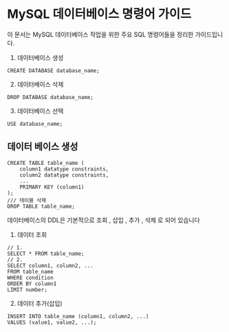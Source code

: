 # MySQL 데이터베이스 명령어 가이드
이 문서는 MySQL 데이터베이스 작업을 위한 주요 SQL 명령어들을 정리한 가이드입니다.
1. 데이터베이스 생성
```
CREATE DATABASE database_name;
```
2. 데이터베이스 삭제
```
DROP DATABASE database_name;
```
3. 데이터베이스 선택
```
USE database_name;
```
## 데이터 베이스 생성
```
CREATE TABLE table_name (
    column1 datatype constraints,
    column2 datatype constraints,
    ...
    PRIMARY KEY (column1)
);
/// 테이블 삭제
DROP TABLE table_name;
```
데이터베이스의 DDL은 기본적으로  조회 , 삽입 , 추가 , 삭제 로 되어 있습니다
1. 데이터 조회
```
// 1.
SELECT * FROM table_name;
// 2.
SELECT column1, column2, ...
FROM table_name
WHERE condition
ORDER BY column1
LIMIT number;
```
2. 데이터 추가(삽입)
```
INSERT INTO table_name (column1, column2, ...)
VALUES (value1, value2, ...);
```
